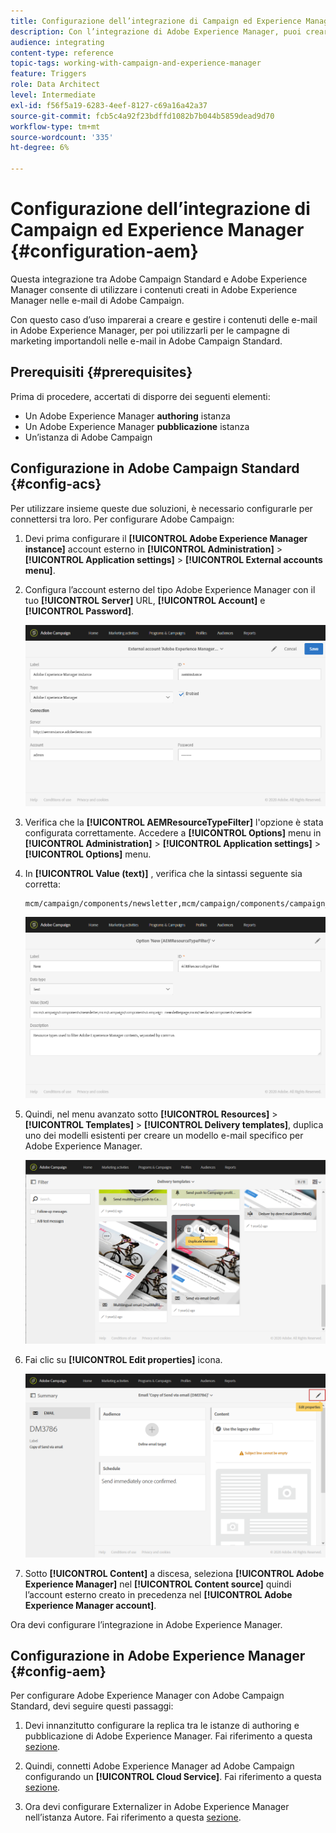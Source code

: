 ```yaml
---
title: Configurazione dell’integrazione di Campaign ed Experience Manager
description: Con l’integrazione di Adobe Experience Manager, puoi creare contenuti direttamente nell’AEM e utilizzarli successivamente in Adobe Campaign.
audience: integrating
content-type: reference
topic-tags: working-with-campaign-and-experience-manager
feature: Triggers
role: Data Architect
level: Intermediate
exl-id: f56f5a19-6283-4eef-8127-c69a16a42a37
source-git-commit: fcb5c4a92f23bdffd1082b7b044b5859dead9d70
workflow-type: tm+mt
source-wordcount: '335'
ht-degree: 6%

---
```


# Configurazione dell’integrazione di Campaign ed Experience Manager {#configuration-aem}

Questa integrazione tra Adobe Campaign Standard e Adobe Experience Manager consente di utilizzare i contenuti creati in Adobe Experience Manager nelle e-mail di Adobe Campaign.

Con questo caso d’uso imparerai a creare e gestire i contenuti delle e-mail in Adobe Experience Manager, per poi utilizzarli per le campagne di marketing importandoli nelle e-mail in Adobe Campaign Standard.

## Prerequisiti {#prerequisites}

Prima di procedere, accertati di disporre dei seguenti elementi:

* Un Adobe Experience Manager **authoring** istanza
* Un Adobe Experience Manager **pubblicazione** istanza
* Un’istanza di Adobe Campaign

## Configurazione in Adobe Campaign Standard {#config-acs}

Per utilizzare insieme queste due soluzioni, è necessario configurarle per connettersi tra loro.
Per configurare Adobe Campaign:

1. Devi prima configurare il **[!UICONTROL Adobe Experience Manager instance]** account esterno in **[!UICONTROL Administration]** > **[!UICONTROL Application settings]** > **[!UICONTROL External accounts menu]**.

1. Configura l’account esterno del tipo Adobe Experience Manager con il tuo **[!UICONTROL Server]** URL, **[!UICONTROL Account]** e **[!UICONTROL Password]**.

   ![](assets/aem_1.png)

1. Verifica che la **[!UICONTROL AEMResourceTypeFilter]** l&#39;opzione è stata configurata correttamente. Accedere a **[!UICONTROL Options]** menu in **[!UICONTROL Administration]** > **[!UICONTROL Application settings]** > **[!UICONTROL Options]** menu.

1. In **[!UICONTROL Value (text)]** , verifica che la sintassi seguente sia corretta:

   ```
   mcm/campaign/components/newsletter,mcm/campaign/components/campaign_newsletterpage,mcm/neolane/components/newsletter
   ```

   ![](assets/aem_2.png)

1. Quindi, nel menu avanzato sotto **[!UICONTROL Resources]** > **[!UICONTROL Templates]** > **[!UICONTROL Delivery templates]**, duplica uno dei modelli esistenti per creare un modello e-mail specifico per Adobe Experience Manager.

   ![](assets/aem_3.png)

1. Fai clic su **[!UICONTROL Edit properties]** icona.

   ![](assets/aem_4.png)

1. Sotto **[!UICONTROL Content]** a discesa, seleziona **[!UICONTROL Adobe Experience Manager]** nel **[!UICONTROL Content source]** quindi l’account esterno creato in precedenza nel **[!UICONTROL Adobe Experience Manager account]**.

Ora devi configurare l’integrazione in Adobe Experience Manager.

## Configurazione in Adobe Experience Manager {#config-aem}

Per configurare Adobe Experience Manager con Adobe Campaign Standard, devi seguire questi passaggi:

1. Devi innanzitutto configurare la replica tra le istanze di authoring e pubblicazione di Adobe Experience Manager. Fai riferimento a questa [sezione](https://experienceleague.adobe.com/docs/experience-manager-65/administering/integration/campaignstandard.html#configuring-adobe-experience-manager).

1. Quindi, connetti Adobe Experience Manager ad Adobe Campaign configurando un **[!UICONTROL Cloud Service]**. Fai riferimento a questa [sezione](https://experienceleague.adobe.com/docs/experience-manager-65/administering/integration/campaignstandard.html#connecting-aem-to-adobe-campaign).

1. Ora devi configurare Externalizer in Adobe Experience Manager nell’istanza Autore. Fai riferimento a questa [sezione](https://experienceleague.adobe.com/docs/experience-manager-65/administering/integration/campaignstandard.html#configuring-the-externalizer).
